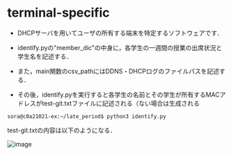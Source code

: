 # terminal-specific
- DHCPサーバを用いてユーザの所有する端末を特定するソフトウェアです．

- identify.pyの"member_dic"の中身に，各学生の一週間の授業の出席状況と学生名を記述する．
- また，main関数のcsv_pathにはDDNS・DHCPログのファイルパスを記述する．
- その後，identify.pyを実行すると各学生の名前とその学生が所有するMACアドレスがtest-git.txtファイルに記述される（ない場合は生成される
```identify.pyを実行
sora@c0a21021-ex:~/late_period$ python3 identify.py
```

test-git.txtの内容は以下のようになる．

![image](https://github.com/user-attachments/assets/3d6482f4-e666-4f7b-b92d-1813dc33dbb1)
